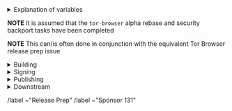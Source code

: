 <details>
  <summary>Explanation of variables</summary>

- `$(BUILD_SERVER)` : the server the main builder is using to build a mullvad-browser release
- `$(BUILDER)` : whomever is building the release on the $(BUILD_SERVER)
  - **example** : `pierov`
- `$(STAGING_SERVER)` : the server the signer is using to to run the signing process
- `$(ESR_VERSION)` : the Mozilla defined ESR version, used in various places for building mullvad-browser tags, labels, etc
  - **example** : `91.6.0`
- `$(MULLVAD_BROWSER_MAJOR)` : the Mullvad Browser major version
  - **example** : `11`
- `$(MULLVAD_BROWSER_MINOR)` : the Mullvad Browser minor version
  - **example** : either `0` or `5`; Alpha's is always `(Stable + 5) % 10`
- `$(MULLVAD_BROWSER_VERSION)` : the Mullvad Browser version in the format
  - **example** : `12.5a3`, `12.0.3`
- `$(BUILD_N)` : a project's build revision within a its branch; this is separate from the `$(MULLVAD_BROWSER_BUILD_N)` value; many of the Firefox-related projects have a `$(BUILD_N)` suffix and may differ between projects even when they contribute to the same build.
    - **example** : `build1`
- `$(MULLVAD_BROWSER_BUILD_N)` : the mullvad-browser build revision for a given Mullvad Browser release; used in tagging git commits
    - **example** : `build2`
    - **NOTE** : A project's `$(BUILD_N)` and `$(MULLVAD_BROWSER_BUILD_N)` may be the same, but it is possible for them to diverge. For **example** :
      - if we have multiple Mullvad Browser releases on a given ESR branch the two will become out of sync as the `$(BUILD_N)` value will increase, while the `$(MULLVAD_BROWSER_BUILD_N)` value may stay at `build1` (but the `$(MULLVAD_BROWSER_VERSION)` will increase)
      - if we have build failures unrelated to `mullvad-browser`, the `$(MULLVAD_BROWSER_BUILD_N)` value will increase while the `$(BUILD_N)` will stay the same.
- `$(MULLVAD_BROWSER_VERSION)` : the published Mullvad Browser version
    - **example** : `11.5a6`, `11.0.7`
- `$(MB_BUILD_TAG)` : the `tor-browser-build` build tag used to build a given Mullvad Browser version
    - **example** : `mb-12.0.7-build1`
</details>

**NOTE** It is assumed that the `tor-browser` alpha rebase and security backport tasks have been completed

**NOTE** This can/is often done in conjunction with the equivalent Tor Browser release prep issue

<details>
  <summary>Building</summary>

### tor-browser-build: https://gitlab.torproject.org/tpo/applications/tor-browser-build.git
Mullvad Browser Alpha (and Nightly) are on the `main` branch

- [ ] Update `rbm.conf`
  - [ ] `var/torbrowser_version` : update to next version
  - [ ] `var/torbrowser_build` : update to `$(MULLVAD_BROWSER_BUILD_N)`
  - [ ] `var/browser_release_date` : update to build date. For the build to be reproducible, the date should be in the past when building.
  - [ ] `var/torbrowser_incremental_from` : update to previous Desktop version
    - **NOTE**: We try to build incrementals for the previous 3 desktop versions except in the case of a watershed update
    - **IMPORTANT**: Really *actually* make sure this is the previous Desktop version or else the `make mullvadbrowser-incrementals-*` step will fail
- [ ] Update build configs
  - [ ] Update `projects/firefox/config`
    - [ ] `browser_build` : update to match `mullvad-browser` tag
    - [ ] ***(Optional)*** `var/firefox_platform_version` : update to latest `$(ESR_VERSION)` if rebased
  - [ ] Update `projects/translation/config`:
    - [ ] run `make list_translation_updates-alpha` to get updated hashes
    - [ ] `steps/base-browser/git_hash` : update with `HEAD` commit of project's `base-browser` branch
    - [ ] `steps/mullvad-browser/git_hash` : update with `HEAD` commit of project's `mullvad-browser` branch
- [ ] Update common build configs
  - [ ] Check for NoScript updates here : https://addons.mozilla.org/en-US/firefox/addon/noscript
    - [ ] ***(Optional)*** If new version available, update `noscript` section of `input_files` in `projects/browser/config`
      - [ ] `URL`
      - [ ] `sha256sum`
  - [ ] Check for uBlock-origin updates here : https://addons.mozilla.org/en-US/firefox/addon/ublock-origin/
    - [ ] ***(Optional)*** If new version available, update `ublock-origin` section of `input_files` in `projects/browser/config`
      - [ ] `URL`
      - [ ] `sha256sum`
  - [ ] Check for Mullvad Browser Extension updates here : https://github.com/mullvad/browser-extension/releases
    - [ ] ***(Optional)*** If new version available, update `mullvad-extension` section of `input_files` in `projects/browser/config`
      - [ ] `URL`
      - [ ] `sha256sum`
- [ ] Update `ChangeLog-MB.txt`
  - [ ] Ensure `ChangeLog-MB.txt` is sync'd between alpha and stable branches
  - [ ] Check the linked issues: ask people to check if any are missing, remove the not fixed ones
  - [ ] Run `./tools/fetch_changelogs.py $(ISSUE_NUMBER) --date $date $updateArgs`
    - Make sure you have `requests` installed (e.g., `apt install python3-requests`)
    - The first time you run this script you will need to generate an access token; the script will guide you
    - `$updateArgs` should be these arguments, depending on what you actually updated:
      - [ ] `--firefox` (be sure to include esr at the end if needed, which is usually the case)
      - [ ] `--no-script`
      - [ ] `--ublock`
      - E.g., `./tools/fetch_changelogs.py 41029 --date 'December 19 2023' --firefox 115.6.0esr --no-script 11.4.29 --ublock 1.54.0`
    - `--date $date` is optional, if omitted it will be the date on which you run the command
  - [ ] Copy the output of the script to the beginning of `ChangeLog-MB.txt` and adjust its output
- [ ] Open MR with above changes, using the template for release preparations
- [ ] Merge
- [ ] Sign+Tag
  - **NOTE** this must be done by one of:
    - boklm
    - dan
    - ma1
    - pierov
    - richard
  - [ ] Run: `make mullvadbrowser-signtag-alpha`
  - [ ] Push tag to `upstream`
- [ ] Build the tag:
  - Run `make mullvadbrowser-alpha && make mullvadbrowser-incrementals-alpha` on:
    - [ ] Tor Project build machine
    - [ ] Local developer machine
  - [ ] Submit build request to Mullvad infrastructure:
    - **NOTE** this requires a devmole authentication token
    - Run `make mullvadbrowser-kick-devmole-build`
- [ ] Ensure builders have matching builds

</details>

<details>
  <summary>Signing</summary>

### release signing
- [ ] Assign this issue to the signer, one of:
  - boklm
  - richard
- [ ] On `$(STAGING_SERVER)`, ensure updated:
  - [ ] `tor-browser-build` is on the right commit: `git tag -v tbb-$(MULLVAD_BROWSER_VERSION)-$(MULLVAD_BROWSER_BUILD_N) && git checkout tbb-$(MULLVAD_BROWSER_VERSION)-$(MULLVAD_BROWSER_BUILD_N)`
  - [ ] `tor-browser-build/tools/signing/set-config.hosts`
    - `ssh_host_builder` : ssh hostname of machine with unsigned builds
      - **NOTE** : `tor-browser-build` is expected to be in the `$HOME` directory)
    - `ssh_host_linux_signer` : ssh hostname of linux signing machine
  - [ ] `tor-browser-build/tools/signing/set-config.rcodesign-appstoreconnect`
    - `appstoreconnect_api_key_path` : path to json file containing appstoreconnect api key infos
  - [ ] `set-config.update-responses`
    - `update_responses_repository_dir` : directory where you cloned `git@gitlab.torproject.org:tpo/applications/mullvad-browser-update-responses.git`
  - [ ] `tor-browser-build/tools/signing/set-config.tbb-version`
    - `tbb_version` : mullvad browser version string, same as `var/torbrowser_version` in `rbm.conf` (examples: `11.5a12`, `11.0.13`)
    - `tbb_version_build` : the tor-browser-build build number (if `var/torbrowser_build` in `rbm.conf` is `buildN` then this value is `N`)
    - `tbb_version_type` : either `alpha` for alpha releases or `release` for stable releases
- [ ] On `$(STAGING_SERVER)` in a separate `screen` session, ensure tor daemon is running with SOCKS5 proxy on the default port 9050
- [ ] On `$(STAGING_SERVER)` in a separate `screen` session, run do-all-signing script:
  - `cd tor-browser-build/tools/signing/`
  - `./do-all-signing.mullvadbrowser`
- **NOTE**: at this point the signed binaries should have been copied to `staticiforme`
- [ ] Update `staticiforme.torproject.org`:
  - From `screen` session on `staticiforme.torproject.org`:
  - [ ] Remove old release data from `/srv/dist-master.torproject.org/htdocs/mullvadbrowser`
  - [ ] Static update components (again) : `static-update-component dist.torproject.org`

</details>

<details>
  <summary>Publishing</summary>

### mullvad-browser (GitHub): https://github.com/mullvad/mullvad-browser/
- [ ] Assign this issue to someone with mullvad commit access, one of:
    - richard
- [ ] Push this release's associated `mullvad-browser.git` branch to github
- [ ] Push this release's associated tags to github:
  - [ ] Firefox ESR tag
    - **example** : `FIREFOX_102_12_0esr_BUILD1`
  - [ ] `base-browser` tag
    - **example** : `base-browser-102.12.0esr-12.0-1-build1`
  - [ ] `mullvad-browser` tag
    - **example** : `mullvad-browser-102.12.0esr-12.0-1-build1`
- [ ] Sign+Tag additionally the `mullvad-browser.git` `firefox` commit used in build:
  - **Tag**: `$(MULLVAD_BROWSER_VERSION)`
    - **example** : `12.5a7`
  - **Message**: `$(ESR_VERSION)esr-based $(MULLVAD_BROWSER_VERSION)`
    - **example** : `102.12.0esr-based 12.5a7`
  - [ ] Push tag to github

### email
- [ ] **(Once branch+tags pushed to GitHub)** Email Mullvad with release information:
  - [ ] support alias: support@mullvadvpn.net
  - [ ] Rui: rui@mullvad.net
  - **Subject**
    ```
    New build: Mullvad Browser $(MULLVAD_BROWSER_VERION) (signed)
    ```
  - **Body**
    ```
    Hello,

    Branch+Tags have been pushed to Mullvad's GitHub repo.

    - signed builds: https://dist.torproject.org/mullvadbrowser/$(MULLVAD_BROWSER_VERSION)
    - update_response hashes: $(MULLVAD_UPDATE_RESPONSES_HASH)

    changelog:
    ...
    ```

</details>

<details>
  <summary>Downstream</summary>

### notify packagers
These steps depend on Mullvad having updated their [GitHub Releases](https://github.com/mullvad/mullvad-browser/releases/) page with the latest release
- [ ] **(Optional)** Email downstream consumers:
  - **NOTE**: This is an optional step and only necessary close a major release/transition from alpha to stable, or if there are major packing changes these developers need to be aware of
  - [ ] flathub package maintainer: proletarius101@protonmail.com
  - [ ] arch package maintainer: bootctl@gmail.com
  - [ ] nixOS package maintainer: dev@felschr.com
  - **Subject**
    ```
    Mullvad Browser $(MULLVAD_BROWSER_VERSION) released
    ```
  - **Body**
    ```
    Hello!

    This is a major alpha release which may require changes in your respective downstream packages once it stabilises.

    The latest alpha builds can be found here:

    - https://github.com/mullvad/mullvad-browser/releases?q=prerelease%3Atrue
    ```

</details>

/label ~"Release Prep"
/label ~"Sponsor 131"

